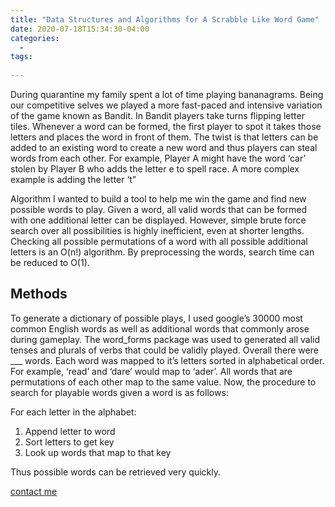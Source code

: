 ```yaml
---
title: "Data Structures and Algorithms for A Scrabble Like Word Game"
date: 2020-07-18T15:34:30-04:00
categories:
  - 
tags:
  
---
```




 During quarantine my family spent a lot of time playing bananagrams. Being our competitive selves we played a more fast-paced and intensive variation of the game known as Bandit. In Bandit players take turns flipping letter tiles. Whenever a word can be formed, the first player to spot it takes those letters and places the word in front of them. The twist is that letters can be added to an existing word to create a new word and thus players can steal words from each other. For example, Player A might have the word ‘car’ stolen by Player B who adds the letter e to spell race. A more complex example is adding the letter ‘t” 

Algorithm 
I wanted to build a tool to help me win the game and find new possible words to play. 
Given a word, all valid words that can be formed with one additional letter can be displayed. However, simple brute force search over all possibilities is highly inefficient, even at shorter lengths. Checking all possible permutations of a word with all possible additional letters is an O(n!) algorithm. By preprocessing the words, search time can be reduced to O(1). 

## Methods
To generate a dictionary of possible plays, I used google’s 30000 most common English words  as well as additional words that commonly arose during gameplay.  The word_forms package was used to generated all valid tenses and plurals of verbs that could be validly played. Overall there were ___ words.  Each word was mapped to it’s letters sorted in alphabetical order. For example, ‘read’ and ‘dare’ would map to ‘ader’. All words that are permutations of each other map to the same value. Now, the procedure to search for playable words given a word is as follows:

For each letter in the alphabet:

1. Append letter to word
2. Sort letters to get key
3. Look up words that map to that key



Thus possible words can be retrieved very quickly. 

[contact me](mailto:ethan_kim@college.harvard.edu)



